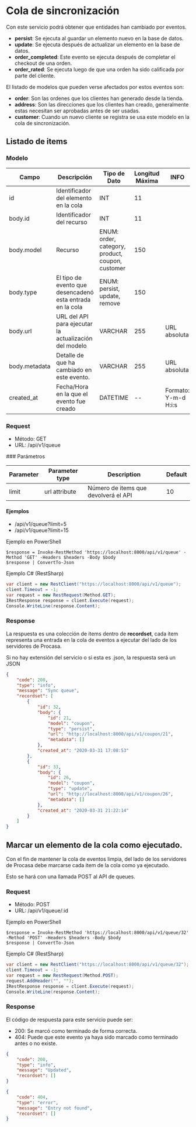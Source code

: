# Cola de sincronización
Con este servicio podrá obtener que entidades han cambiado por eventos.

- **persist**: Se ejecuta al guardar un elemento nuevo en la base de datos.
- **update**: Se ejecuta después de actualizar un elemento en la base de datos.
- **order_completed**: Este evento se ejecuta después de completar el checkout de una orden.
- **order_rated**: Se ejecuta luego de que una orden ha sido calificada por parte del cliente.

El listado de modelos que pueden verse afectados por estos eventos son:

- **order**: Son las ordenes que los clientes han generado desde la tienda.
- **address**: Son las direcciones que los clientes han creado, generalmente estas necesitan ser aprobadas antes de ser usadas.
- **customer**: Cuando un nuevo cliente se registra se usa este modelo en la cola de sincronización.


## Listado de items


### Modelo
Campo | Descripción | Tipo de Dato| Longitud Máxima| INFO
------|-------------|------|----------|------------
id| Identificador del elemento en la cola | INT | 11 |
body.id | Identificador del recurso | INT | 11 |
body.model | Recurso | ENUM: order, category, product, coupon, customer | 150 |
body.type | El tipo de evento que desencadenó esta entrada en la cola | ENUM: persist, update, remove | 150 |
body.url | URL del API para ejecutar la actualización del modelo | VARCHAR | 255 | URL absoluta
body.metadata | Detalle de que ha cambiado en este evento. | VARCHAR | 255 | URL absoluta
created_at | Fecha/Hora en la que el evento fue creado | DATETIME | -- | Formato: Y-m-d H:i:s

### Request

- Método: GET
- URL: /api/v1/queue


### Parámetros

|Parameter|Parameter type|Description|Default|
|--- |--- |--- |--- |
|limit|url attribute|Número de items que devolverá el API| 10

#### Ejemplos
- /api/v1/queue?limit=5
- /api/v1/queue?limit=15


Ejemplo en PowerShell

```
$response = Invoke-RestMethod 'https://localhost:8000/api/v1/queue' -Method 'GET' -Headers $headers -Body $body
$response | ConvertTo-Json
```

Ejemplo C# (RestSharp)

```csharp
var client = new RestClient("https://localhost:8000/api/v1/queue");
client.Timeout = -1;
var request = new RestRequest(Method.GET);
IRestResponse response = client.Execute(request);
Console.WriteLine(response.Content);
```



### Response
La respuesta es una colección de items dentro de **recordset**, cada item representa una entrada en la cola de eventos a ejecutar del lado de los servidores de Procasa.

Si no hay extensión del servicio o si esta es .json, la respuesta será un JSON

```json
{
    "code": 200,
    "type": "info",
    "message": "Sync queue",
    "recordset": [
        {
            "id": 32,
            "body": {
                "id": 21,
                "model": "coupon",
                "type": "persist",
                "url": "http://localhost:8000/api/v1/coupon/21",
                "metadata": []
            },
            "created_at": "2020-03-31 17:08:53"
        },
        {
            "id": 33,
            "body": {
                "id": 26,
                "model": "coupon",
                "type": "update",
                "url": "http://localhost:8000/api/v1/coupon/26",
                "metadata": []
            },
            "created_at": "2020-03-31 21:22:14"
        }
    ]
}
```


## Marcar un elemento de la cola como ejecutado.
Con el fin de mantener la cola de eventos limpia, del lado de los servidores de Procasa debe marcarse cada item de la cola como ya ejecutado.

Esto se hará con una llamada POST al API de queues.


### Request

- Método: POST 
- URL: /api/v1/queue/:id

Ejemplo en PowerShell

```
$response = Invoke-RestMethod 'https://localhost:8000/api/v1/queue/32' -Method 'POST' -Headers $headers -Body $body
$response | ConvertTo-Json
```

Ejemplo C# (RestSharp)

```csharp
var client = new RestClient("https://localhost:8000/api/v1/queue/32");
client.Timeout = -1;
var request = new RestRequest(Method.POST);
request.AddHeader("", "");
IRestResponse response = client.Execute(request);
Console.WriteLine(response.Content);
```

### Response

El código de respuesta para este servicio puede ser:

- 200: Se marcó como terminado de forma correcta.
- 404: Puede que este evento ya haya sido marcado como terminado antes o no existe.

```json
{
    "code": 200,
    "type": "info",
    "message": "Updated",
    "recordset": []
}
```

```json
{
    "code": 404,
    "type": "error",
    "message": "Entry not found",
    "recordset": []
}
```
